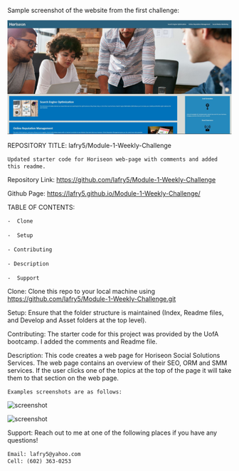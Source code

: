 

Sample screenshot of the website from the first challenge:

![screenshot](assets/images/Capture.JPG)


REPOSITORY TITLE: lafry5/Module-1-Weekly-Challenge
    
    Updated starter code for Horiseon web-page with comments and added this readme.


Repository Link: https://github.com/lafry5/Module-1-Weekly-Challenge

Github Page: https://lafry5.github.io/Module-1-Weekly-Challenge/



TABLE OF CONTENTS:
    
    -  Clone
 
    -  Setup
 
    - Contributing

    - Description
 
    -  Support



Clone:
    Clone this repo to your local machine using https://github.com/lafry5/Module-1-Weekly-Challenge.git


Setup:
    Ensure that the folder structure is maintained (Index, Readme files, and Develop and Asset folders at the top level).


Contributing:
    The starter code for this project was provided by the UofA bootcamp. I added the comments and Readme file.

Description:
    This code creates a web page for Horiseon Social Solutions Services. The web page contains an overview of their SEO, ORM and SMM services. If the user clicks one of the topics at the top of the page it will take them to that section on the web
     page.   

    Examples screenshots are as follows:

![screenshot](screenshot1.jpg)

![screenshot](screenshot2.jpg)


Support:
    Reach out to me at one of the following places if you have any questions!

    Email: lafry5@yahoo.com 
    Cell: (602) 363-0253
